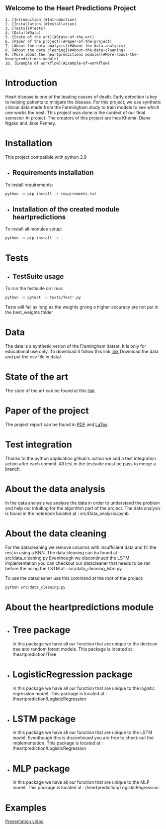 ## Welcome to the Heart Predictions Project

<!--You can use the [editor on GitHub](https://github.com/Dianevera/heart-prediction/edit/gh-pages/index.md) to maintain and preview the content for your website in Markdown files.-->

``` Table of Contents
1. [Introduction](#Introduction)
2. [Installation](#Installation)
3. [Tests](#Tests)
4. [Data](#Data)
5. [State of the art](#State-of-the-art)
6. [Paper of the project](#Paper-of-the-project)
7. [About the data analysis](#About-the-data-analysis)
8. [About the data cleaning](#About-the-data-cleaning)
9. [More about the heartpredictions module](#More-about-the-heartpredictions-module)
10. [Example of workflow](#Example-of-workflow)
```

# Introduction
Heart disease is one of the leading causes of death. Early detection is key to helping patients to mitigate the disease. For this project, we use synthetic clinical data made from the Farmingham study to train models to see which one works the best. This project was done in the context of our final semester AI project. The creators of this project are Ines Khemir, Diane Ngako and Jake Penney.

# Installation
This project compatible with python 3.9
* ## Requirements installation
To install requirements:
```sh
python -m pip install -r requirements.txt
```

* ## Installation of the created module heartpredictions
To install all modules setup:
```sh
python -m pip install -e .
```

# Tests
* ## TestSuite usage 
To run the testsuite on linux: 
```sh
python -m pytest -v tests/Test*.py
```

Tests will fail as long as the weights giving a higher accuracy are not put in the best_weights folder

# Data  
The data is a synthetic verion of the Framingham datset. It is only for educational use only. To download it follow this link <a href="https://www.dropbox.com/s/dyazza8xhfjjcx3/frmgham2.csv?dl=0" target="_top">link</a>
Download the data and put the csv file in data/.

# State of the art
The state of the art can be found at this <a href="https://www.dropbox.com/scl/fi/wt7suf37wg0n0s8wusnig/Study-of-posibilities.pptx?dl=0&rlkey=vni0fuk736trjp39ob8ebfqvz" target="_top">link</a>

# Paper of the project
The project report can be found in <a href="www.dropbox.com/s/52id1lqvinhp5bt/Heart_Predictions.pdf?dl=0" target="_top">PDF</a> and <a href="https://www.dropbox.com/s/4cerqlftwekyl2o/Heart%20Predictions.zip?dl=0" target="_top">LaTex</a>

# Test integration
Thanks to the python application github's action we add a test integration action after each commit. 
  All test in the testsuite must be pass to merge a branch.
  
# About the data analysis
In the data analysis we analyse the data in order to understand the problem and help our intuiting for the algorithm part of the project.
The data analysis is found in the notebook located at : src/Data_analysis.ipynb

# About the data cleaning
For the datacleaning we remove columns with insufficient data and fill the rest in using a KNN.
The data cleaning can ba found at : src/data_cleaning.py
Eventhough we discontinued the LSTM implementation you can checkout our datacleaner that needs to be ran before the using the LSTM at : src/data_cleaning_lstm.py

To use the datacleaner use this command at the root of the project:
```sh
python src/data_cleaning.py
```

# About the heartpredictions module

* # Tree package
	In this package we have all our function that are unique to the decision tree and random forest models. This package is located at : /heartprediction/Tree

* # LogisticRegression package
	In this package we have all our function that are unique to the logistic regression model. This package is located at : /heartprediction/LogisticRegression

* # LSTM package
	In this package we have all our function that are unique to the LSTM model. Eventhough this is discontinued you are free to check out the implementation. This package is located at : /heartprediction/LogisticRegression

* # MLP package
	In this package we have all our function that are unique to the MLP model. This package is located at : /heartprediction/LogisticRegression

# Examples
<a href="www.dropbox.com/s/52id1lqvinhp5bt/Heart_Predictions.pdf?dl=0" target="_top">Presentation video</a>

